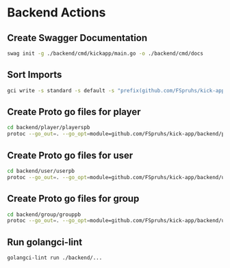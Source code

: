 # Backend Actions

## Create Swagger Documentation
```sh
swag init -g ./backend/cmd/kickapp/main.go -o ./backend/cmd/docs
```

## Sort Imports
```sh
gci write -s standard -s default -s "prefix(github.com/FSpruhs/kick-app)" ./backend
```

## Create Proto go files for player
```sh
cd backend/player/playerspb
protoc --go_out=. --go_opt=module=github.com/FSpruhs/kick-app/backend/player/playerspb --go-grpc_out=. --go-grpc_opt=module=github.com/FSpruhs/kick-app/backend/player/playerspb player_api.proto
```

## Create Proto go files for user
```sh
cd backend/user/userpb
protoc --go_out=. --go_opt=module=github.com/FSpruhs/kick-app/backend/user/userpb --go-grpc_out=. --go-grpc_opt=module=github.com/FSpruhs/kick-app/backend/user/userpb user_api.proto
```

## Create Proto go files for group
```sh
cd backend/group/grouppb
protoc --go_out=. --go_opt=module=github.com/FSpruhs/kick-app/backend/user/grouppb --go-grpc_out=. --go-grpc_opt=module=github.com/FSpruhs/kick-app/backend/user/grouppb group_api.proto
```

## Run golangci-lint
```sh
golangci-lint run ./backend/...
```